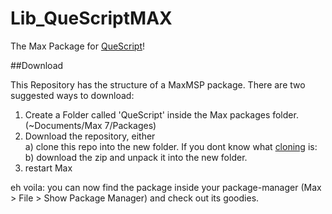# Lib_QueScriptMAX
The Max Package for [QueScript](https://github.com/maybites/Lib_QueScript/wiki/QS-Introduction)!

##Download

This Repository has the structure of a MaxMSP package. There are two suggested ways to download:

1. Create a Folder called 'QueScript' inside the Max packages folder. (~Documents/Max 7/Packages)  
2. Download the repository, either  
a) clone this repo into the new folder. If you dont know what [cloning](https://help.github.com/articles/cloning-a-repository/) is:  
b) download the zip and unpack it into the new folder.  
3. restart Max  

eh voila: you can now find the package inside your package-manager (Max > File > Show Package Manager) and check out its goodies.


